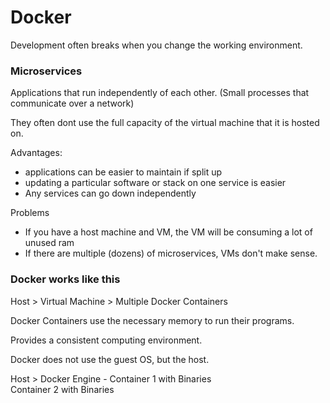 # Docker

Development often breaks when you change the working environment.

### Microservices
Applications that run independently of each other. (Small processes that communicate over a network)

They often dont use the full capacity of the virtual machine that it is hosted on.

Advantages:
- applications can be easier to maintain if split up
- updating a particular software or stack on one service is easier
- Any services can go down independently

Problems
- If you have a host machine and VM, the VM will be consuming a lot of unused ram
- If there are multiple (dozens) of microservices, VMs don't make sense.

### Docker works like this

Host > Virtual Machine > Multiple Docker Containers

Docker Containers use the necessary memory to run their programs.

Provides a consistent computing environment.

Docker does not use the guest OS, but the host.

Host > Docker Engine - Container 1 with Binaries
		\
		Container 2 with Binaries

